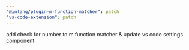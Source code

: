 ```yaml
---
"@inlang/plugin-m-function-matcher": patch
"vs-code-extension": patch
---
```


add check for number to m function matcher & update vs code settings component
